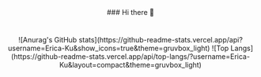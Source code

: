 <div align="center">### Hi there 👋</div>

<!--
**Erica-Ku/Erica-Ku** is a ✨ _special_ ✨ repository because its `README.md` (this file) appears on your GitHub profile.

Here are some ideas to get you started:

- 🔭 I’m currently working on ...
- 🌱 I’m currently learning ...
- 👯 I’m looking to collaborate on ...
- 🤔 I’m looking for help with ...
- 💬 Ask me about ...
- 📫 How to reach me: ...
- 😄 Pronouns: ...
- ⚡ Fun fact: ...
-->
#
<div align="center">![Anurag's GitHub stats](https://github-readme-stats.vercel.app/api?username=Erica-Ku&show_icons=true&theme=gruvbox_light)
![Top Langs](https://github-readme-stats.vercel.app/api/top-langs/?username=Erica-Ku&layout=compact&theme=gruvbox_light)</div>

